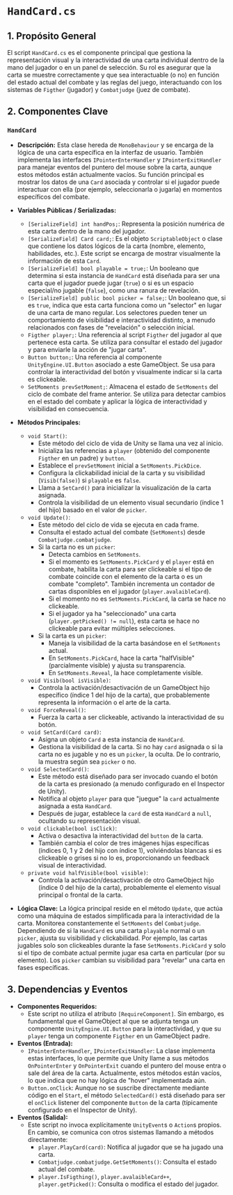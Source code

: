 # `HandCard.cs`

## 1. Propósito General
El script `HandCard.cs` es el componente principal que gestiona la representación visual y la interactividad de una carta individual dentro de la mano del jugador o en un panel de selección. Su rol es asegurar que la carta se muestre correctamente y que sea interactuable (o no) en función del estado actual del combate y las reglas del juego, interactuando con los sistemas de `Figther` (jugador) y `Combatjudge` (juez de combate).

## 2. Componentes Clave

### `HandCard`
-   **Descripción:** Esta clase hereda de `MonoBehaviour` y se encarga de la lógica de una carta específica en la interfaz de usuario. También implementa las interfaces `IPointerEnterHandler` y `IPointerExitHandler` para manejar eventos del puntero del mouse sobre la carta, aunque estos métodos están actualmente vacíos. Su función principal es mostrar los datos de una `Card` asociada y controlar si el jugador puede interactuar con ella (por ejemplo, seleccionarla o jugarla) en momentos específicos del combate.
-   **Variables Públicas / Serializadas:**
    *   `[SerializeField] int handPos;`: Representa la posición numérica de esta carta dentro de la mano del jugador.
    *   `[SerializeField] Card card;`: Es el objeto `ScriptableObject` o clase que contiene los datos lógicos de la carta (nombre, elemento, habilidades, etc.). Este script se encarga de mostrar visualmente la información de esta `Card`.
    *   `[SerializeField] bool playable = true;`: Un booleano que determina si esta instancia de `HandCard` está diseñada para ser una carta que el jugador puede jugar (`true`) o si es un espacio especial/no jugable (`false`), como una ranura de revelación.
    *   `[SerializeField] public bool picker = false;`: Un booleano que, si es `true`, indica que esta carta funciona como un "selector" en lugar de una carta de mano regular. Los selectores pueden tener un comportamiento de visibilidad e interactividad distinto, a menudo relacionados con fases de "revelación" o selección inicial.
    *   `Figther player;`: Una referencia al script `Figther` del jugador al que pertenece esta carta. Se utiliza para consultar el estado del jugador y para enviarle la acción de "jugar carta".
    *   `Button button;`: Una referencia al componente `UnityEngine.UI.Button` asociado a este GameObject. Se usa para controlar la interactividad del botón y visualmente indicar si la carta es clickeable.
    *   `SetMoments prevSetMoment;`: Almacena el estado de `SetMoments` del ciclo de combate del frame anterior. Se utiliza para detectar cambios en el estado del combate y aplicar la lógica de interactividad y visibilidad en consecuencia.

-   **Métodos Principales:**
    *   `void Start()`:
        *   Este método del ciclo de vida de Unity se llama una vez al inicio.
        *   Inicializa las referencias a `player` (obtenido del componente `Figther` en un padre) y `button`.
        *   Establece el `prevSetMoment` inicial a `SetMoments.PickDice`.
        *   Configura la clickabilidad inicial de la carta y su visibilidad (`Visib(false)`) si `playable` es `false`.
        *   Llama a `SetCard()` para inicializar la visualización de la carta asignada.
        *   Controla la visibilidad de un elemento visual secundario (índice 1 del hijo) basado en el valor de `picker`.
    *   `void Update()`:
        *   Este método del ciclo de vida se ejecuta en cada frame.
        *   Consulta el estado actual del combate (`SetMoments`) desde `Combatjudge.combatjudge`.
        *   Si la carta no es un `picker`:
            *   Detecta cambios en `SetMoments`.
            *   Si el momento es `SetMoments.PickCard` y el `player` está en combate, habilita la carta para ser clickeable si el tipo de combate coincide con el elemento de la carta o es un combate "completo". También incrementa un contador de cartas disponibles en el jugador (`player.avalaibleCard`).
            *   Si el momento no es `SetMoments.PickCard`, la carta se hace no clickeable.
            *   Si el jugador ya ha "seleccionado" una carta (`player.getPicked() != null`), esta carta se hace no clickeable para evitar múltiples selecciones.
        *   Si la carta es un `picker`:
            *   Maneja la visibilidad de la carta basándose en el `SetMoments` actual.
            *   En `SetMoments.PickCard`, hace la carta "halfVisible" (parcialmente visible) y ajusta su transparencia.
            *   En `SetMoments.Reveal`, la hace completamente visible.
    *   `void Visib(bool isVisible)`:
        *   Controla la activación/desactivación de un GameObject hijo específico (índice 1 del hijo de la carta), que probablemente representa la información o el arte de la carta.
    *   `void ForceReveal()`:
        *   Fuerza la carta a ser clickeable, activando la interactividad de su botón.
    *   `void SetCard(Card card)`:
        *   Asigna un objeto `Card` a esta instancia de `HandCard`.
        *   Gestiona la visibilidad de la carta. Si no hay `card` asignada o si la carta no es jugable y no es un `picker`, la oculta. De lo contrario, la muestra según sea `picker` o no.
    *   `void SelectedCard()`:
        *   Este método está diseñado para ser invocado cuando el botón de la carta es presionado (a menudo configurado en el Inspector de Unity).
        *   Notifica al objeto `player` para que "juegue" la `card` actualmente asignada a esta `HandCard`.
        *   Después de jugar, establece la `card` de esta `HandCard` a `null`, ocultando su representación visual.
    *   `void clickable(bool isClick)`:
        *   Activa o desactiva la interactividad del `button` de la carta.
        *   También cambia el color de tres imágenes hijas específicas (índices 0, 1 y 2 del hijo con índice 1), volviéndolas blancas si es clickeable o grises si no lo es, proporcionando un feedback visual de interactividad.
    *   `private void halfVisible(bool visible)`:
        *   Controla la activación/desactivación de otro GameObject hijo (índice 0 del hijo de la carta), probablemente el elemento visual principal o frontal de la carta.

-   **Lógica Clave:**
    La lógica principal reside en el método `Update`, que actúa como una máquina de estados simplificada para la interactividad de la carta. Monitorea constantemente el `SetMoments` del `Combatjudge`. Dependiendo de si la `HandCard` es una carta `playable` normal o un `picker`, ajusta su visibilidad y clickabilidad. Por ejemplo, las cartas jugables solo son clickeables durante la fase `SetMoments.PickCard` y solo si el tipo de combate actual permite jugar esa carta en particular (por su elemento). Los `picker` cambian su visibilidad para "revelar" una carta en fases específicas.

## 3. Dependencias y Eventos
-   **Componentes Requeridos:**
    *   Este script no utiliza el atributo `[RequireComponent]`. Sin embargo, es fundamental que el GameObject al que se adjunta tenga un componente `UnityEngine.UI.Button` para la interactividad, y que su `player` tenga un componente `Figther` en un GameObject padre.
-   **Eventos (Entrada):**
    *   `IPointerEnterHandler`, `IPointerExitHandler`: La clase implementa estas interfaces, lo que permite que Unity llame a sus métodos `OnPointerEnter` y `OnPointerExit` cuando el puntero del mouse entra o sale del área de la carta. Actualmente, estos métodos están vacíos, lo que indica que no hay lógica de "hover" implementada aún.
    *   `Button.onClick`: Aunque no se suscribe directamente mediante código en el `Start`, el método `SelectedCard()` está diseñado para ser el `onClick` listener del componente `Button` de la carta (típicamente configurado en el Inspector de Unity).
-   **Eventos (Salida):**
    *   Este script no invoca explícitamente `UnityEvent`s o `Action`s propios. En cambio, se comunica con otros sistemas llamando a métodos directamente:
        *   `player.PlayCard(card)`: Notifica al jugador que se ha jugado una carta.
        *   `Combatjudge.combatjudge.GetSetMoments()`: Consulta el estado actual del combate.
        *   `player.IsFigthing()`, `player.avalaibleCard++`, `player.getPicked()`: Consulta o modifica el estado del jugador.